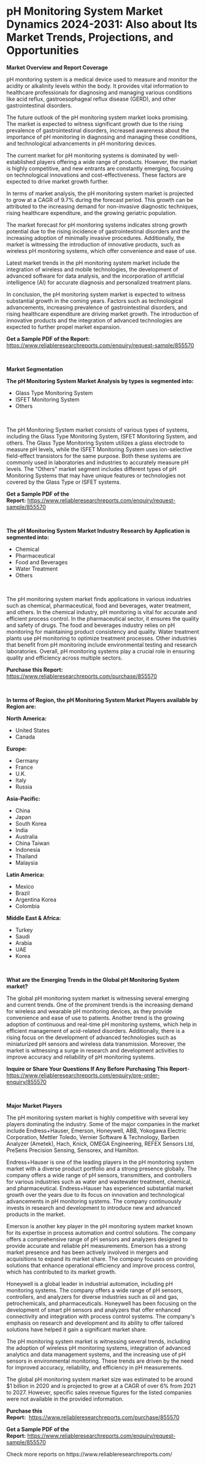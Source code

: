 <p><h1>pH Monitoring System Market Dynamics 2024-2031: Also about Its Market Trends, Projections, and Opportunities</h1></p><p><strong>Market Overview and Report Coverage</strong></p>
<p><p>pH monitoring system is a medical device used to measure and monitor the acidity or alkalinity levels within the body. It provides vital information to healthcare professionals for diagnosing and managing various conditions like acid reflux, gastroesophageal reflux disease (GERD), and other gastrointestinal disorders.</p><p>The future outlook of the pH monitoring system market looks promising. The market is expected to witness significant growth due to the rising prevalence of gastrointestinal disorders, increased awareness about the importance of pH monitoring in diagnosing and managing these conditions, and technological advancements in pH monitoring devices.</p><p>The current market for pH monitoring systems is dominated by well-established players offering a wide range of products. However, the market is highly competitive, and new entrants are constantly emerging, focusing on technological innovations and cost-effectiveness. These factors are expected to drive market growth further.</p><p>In terms of market analysis, the pH monitoring system market is projected to grow at a CAGR of 9.7% during the forecast period. This growth can be attributed to the increasing demand for non-invasive diagnostic techniques, rising healthcare expenditure, and the growing geriatric population.</p><p>The market forecast for pH monitoring systems indicates strong growth potential due to the rising incidence of gastrointestinal disorders and the increasing adoption of minimally invasive procedures. Additionally, the market is witnessing the introduction of innovative products, such as wireless pH monitoring systems, which offer convenience and ease of use.</p><p>Latest market trends in the pH monitoring system market include the integration of wireless and mobile technologies, the development of advanced software for data analysis, and the incorporation of artificial intelligence (AI) for accurate diagnosis and personalized treatment plans.</p><p>In conclusion, the pH monitoring system market is expected to witness substantial growth in the coming years. Factors such as technological advancements, increasing prevalence of gastrointestinal disorders, and rising healthcare expenditure are driving market growth. The introduction of innovative products and the integration of advanced technologies are expected to further propel market expansion.</p></p>
<p><strong>Get a Sample PDF of the Report:</strong> <a href="https://www.reliableresearchreports.com/enquiry/request-sample/855570">https://www.reliableresearchreports.com/enquiry/request-sample/855570</a></p>
<p>&nbsp;</p>
<p><strong>Market Segmentation</strong></p>
<p><strong>The pH Monitoring System Market Analysis by types is segmented into:</strong></p>
<p><ul><li>Glass Type Monitoring System</li><li>ISFET Monitoring System</li><li>Others</li></ul></p>
<p>&nbsp;</p>
<p><p>The pH Monitoring System market consists of various types of systems, including the Glass Type Monitoring System, ISFET Monitoring System, and others. The Glass Type Monitoring System utilizes a glass electrode to measure pH levels, while the ISFET Monitoring System uses ion-selective field-effect transistors for the same purpose. Both these systems are commonly used in laboratories and industries to accurately measure pH levels. The "Others" market segment includes different types of pH Monitoring Systems that may have unique features or technologies not covered by the Glass Type or ISFET systems.</p></p>
<p><strong>Get a Sample PDF of the Report:</strong>&nbsp;<a href="https://www.reliableresearchreports.com/enquiry/request-sample/855570">https://www.reliableresearchreports.com/enquiry/request-sample/855570</a></p>
<p>&nbsp;</p>
<p><strong>The pH Monitoring System Market Industry Research by Application is segmented into:</strong></p>
<p><ul><li>Chemical</li><li>Pharmaceutical</li><li>Food and Beverages</li><li>Water Treatment</li><li>Others</li></ul></p>
<p>&nbsp;</p>
<p><p>The pH monitoring system market finds applications in various industries such as chemical, pharmaceutical, food and beverages, water treatment, and others. In the chemical industry, pH monitoring is vital for accurate and efficient process control. In the pharmaceutical sector, it ensures the quality and safety of drugs. The food and beverages industry relies on pH monitoring for maintaining product consistency and quality. Water treatment plants use pH monitoring to optimize treatment processes. Other industries that benefit from pH monitoring include environmental testing and research laboratories. Overall, pH monitoring systems play a crucial role in ensuring quality and efficiency across multiple sectors.</p></p>
<p><strong>Purchase this Report:</strong>&nbsp; <a href="https://www.reliableresearchreports.com/purchase/855570">https://www.reliableresearchreports.com/purchase/855570</a></p>
<p>&nbsp;</p>
<p><strong>In terms of Region, the pH Monitoring System Market Players available by Region are:</strong></p>
<p>
    <p> <strong> North America: </strong>
        <ul>
            <li>United States</li>
            <li>Canada</li>
        </ul>
        </p> 
    <p> <strong> Europe: </strong>
        <ul>
            <li>Germany</li>
            <li>France</li>
            <li>U.K.</li>
            <li>Italy</li>
            <li>Russia</li>
        </ul>
        </p> 
    <p> <strong> Asia-Pacific: </strong>
        <ul>
            <li>China</li>
            <li>Japan</li>
            <li>South Korea</li>
            <li>India</li>
            <li>Australia</li>
            <li>China Taiwan</li>
            <li>Indonesia</li>
            <li>Thailand</li>
            <li>Malaysia</li>
        </ul>
        </p> 
    <p> <strong> Latin America: </strong>
        <ul>
            <li>Mexico</li>
            <li>Brazil</li>
            <li>Argentina Korea</li>
            <li>Colombia</li>
        </ul>
        </p> 
    <p> <strong> Middle East & Africa: </strong>
        <ul>
            <li>Turkey</li>
            <li>Saudi</li>
            <li>Arabia</li>
            <li>UAE</li>
            <li>Korea</li>
        </ul>
    </p>
    </p>
<p>&nbsp;</p>
<p><strong>What are the Emerging Trends in the Global pH Monitoring System market?</strong></p>
<p><p>The global pH monitoring system market is witnessing several emerging and current trends. One of the prominent trends is the increasing demand for wireless and wearable pH monitoring devices, as they provide convenience and ease of use to patients. Another trend is the growing adoption of continuous and real-time pH monitoring systems, which help in efficient management of acid-related disorders. Additionally, there is a rising focus on the development of advanced technologies such as miniaturized pH sensors and wireless data transmission. Moreover, the market is witnessing a surge in research and development activities to improve accuracy and reliability of pH monitoring systems.</p></p>
<p><strong>Inquire or Share Your Questions If Any Before Purchasing This Report</strong>- <a href="https://www.reliableresearchreports.com/enquiry/pre-order-enquiry/855570">https://www.reliableresearchreports.com/enquiry/pre-order-enquiry/855570</a></p>
<p>&nbsp;</p>
<p><strong>Major Market Players</strong></p>
<p><p>The pH monitoring system market is highly competitive with several key players dominating the industry. Some of the major companies in the market include Endress+Hauser, Emerson, Honeywell, ABB, Yokogawa Electric Corporation, Mettler Toledo, Vernier Software & Technology, Barben Analyzer (Ametek), Hach, Knick, OMEGA Engineering, REFEX Sensors Ltd, PreSens Precision Sensing, Sensorex, and Hamilton.</p><p>Endress+Hauser is one of the leading players in the pH monitoring system market with a diverse product portfolio and a strong presence globally. The company offers a wide range of pH sensors, transmitters, and controllers for various industries such as water and wastewater treatment, chemical, and pharmaceutical. Endress+Hauser has experienced substantial market growth over the years due to its focus on innovation and technological advancements in pH monitoring systems. The company continuously invests in research and development to introduce new and advanced products in the market.</p><p>Emerson is another key player in the pH monitoring system market known for its expertise in process automation and control solutions. The company offers a comprehensive range of pH sensors and analyzers designed to provide accurate and reliable pH measurements. Emerson has a strong market presence and has been actively involved in mergers and acquisitions to expand its market share. The company focuses on providing solutions that enhance operational efficiency and improve process control, which has contributed to its market growth.</p><p>Honeywell is a global leader in industrial automation, including pH monitoring systems. The company offers a wide range of pH sensors, controllers, and analyzers for diverse industries such as oil and gas, petrochemicals, and pharmaceuticals. Honeywell has been focusing on the development of smart pH sensors and analyzers that offer enhanced connectivity and integration with process control systems. The company's emphasis on research and development and its ability to offer tailored solutions have helped it gain a significant market share.</p><p>The pH monitoring system market is witnessing several trends, including the adoption of wireless pH monitoring systems, integration of advanced analytics and data management systems, and the increasing use of pH sensors in environmental monitoring. These trends are driven by the need for improved accuracy, reliability, and efficiency in pH measurements.</p><p>The global pH monitoring system market size was estimated to be around $1 billion in 2020 and is projected to grow at a CAGR of over 6% from 2021 to 2027. However, specific sales revenue figures for the listed companies were not available in the provided information.</p></p>
<p><strong>Purchase this Report:</strong>&nbsp;&nbsp;<a href="https://www.reliableresearchreports.com/purchase/855570">https://www.reliableresearchreports.com/purchase/855570</a></p>
<p></p>
<p><strong>Get a Sample PDF of the Report:</strong>&nbsp;<a href="https://www.reliableresearchreports.com/enquiry/request-sample/855570">https://www.reliableresearchreports.com/enquiry/request-sample/855570</a></p>
<p>Check more reports on https://www.reliableresearchreports.com/</p>